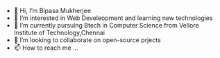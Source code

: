 - 👋 Hi, I’m Bipasa Mukherjee
- 👀 I’m interested in Web Develeopment and learning new technologies
- 🌱 I’m currently pursuing Btech in Computer Science from Vellore Institute of Technology,Chennai
- 💞️ I’m looking to collaborate on open-source prjects
- 📫 How to reach me ...

<!---
mukta2000/mukta2000 is a ✨ special ✨ repository because its `README.md` (this file) appears on your GitHub profile.
You can click the Preview link to take a look at your changes.
--->

